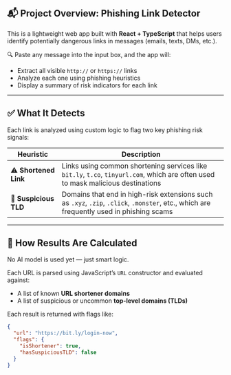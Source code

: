 ## 📬 Project Overview: Phishing Link Detector

This is a lightweight web app built with **React + TypeScript** that helps users identify potentially dangerous links in messages (emails, texts, DMs, etc.).

🔍 Paste any message into the input box, and the app will:
- Extract all visible `http://` or `https://` links
- Analyze each one using phishing heuristics
- Display a summary of risk indicators for each link

---

## ✅ What It Detects

Each link is analyzed using custom logic to flag two key phishing risk signals:

| Heuristic | Description |
|----------|-------------|
| ⚠️ **Shortened Link** | Links using common shortening services like `bit.ly`, `t.co`, `tinyurl.com`, which are often used to mask malicious destinations |
| 🚩 **Suspicious TLD** | Domains that end in high-risk extensions such as `.xyz`, `.zip`, `.click`, `.monster`, etc., which are frequently used in phishing scams |

---

## 🧠 How Results Are Calculated

No AI model is used yet — just smart logic.

Each URL is parsed using JavaScript’s `URL` constructor and evaluated against:
- A list of known **URL shortener domains**
- A list of suspicious or uncommon **top-level domains (TLDs)**

Each result is returned with flags like:

```json
{
  "url": "https://bit.ly/login-now",
  "flags": {
    "isShortener": true,
    "hasSuspiciousTLD": false
  }
}

